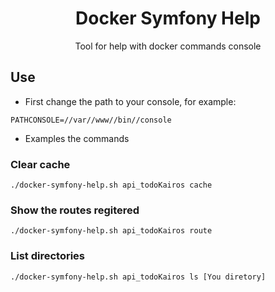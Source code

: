 <h1 align="center">Docker Symfony Help</h1>
<p align="center">Tool for help with docker commands console</p>

## Use

- First change the path to your console, for example:

```shell
PATHCONSOLE=//var//www//bin//console
```

- Examples the commands

### Clear cache
```shell
./docker-symfony-help.sh api_todoKairos cache
```

### Show the routes regitered
```shell
./docker-symfony-help.sh api_todoKairos route
```

### List directories

```shell
./docker-symfony-help.sh api_todoKairos ls [You diretory]
```